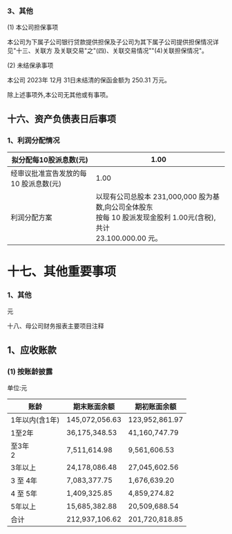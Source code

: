 ### 3、其他

(1) 本公司担保事项

本公司为下属子公司银行贷款提供担保及子公司为其下属子公司提供担保情况详见"十三、关联方 及关联交易"之"(四)、关联交易情况""(4)关联担保情况"。

(2) 未结保承事项

本公司 2023年 12月 31日未结清的保函金额为 250.31 万元。

除上述事项外,本公司无其他或有事项。

## 十六、资产负债表日后事项

### 1、利润分配情况

| 拟分配每10股派息数(元)         | 1.00                                                                                |
|-----------------------|-------------------------------------------------------------------------------------|
| 经审议批准宣告发放的每10 股派息数(元) | 1.00                                                                                |
| 利润分配方案                | 以现有公司总股本 231,000,000 股为基数,向公司全体股东<br>按每 10 股派发现金股利 1.00元(含税),共计<br>23.100.000.00 元。 |

# 十七、其他重要事项

### 1、其他

元

十八、母公司财务报表主要项目注释

## 1、应收账款

### (1) 按账龄披露

单位:元

| 账龄        | 期末账面余额         | 期初账面余额         |
|-----------|----------------|----------------|
| 1年以内(含1年) | 145,072,056.63 | 123,952,861.97 |
| 1至2年      | 36,175,348.53  | 41,160,747.79  |
| 至3年<br>2  | 7,511,614.98   | 9,561,606.53   |
| 3年以上      | 24,178,086.48  | 27,045,602.56  |
| 3 至 4年    | 7,083,377.75   | 1,676,639.20   |
| 4 至 5年    | 1,409,325.85   | 4,859,274.82   |
| 5年以上      | 15,685,382.88  | 20,509,688.54  |
| 合计        | 212,937,106.62 | 201,720,818.85 |
